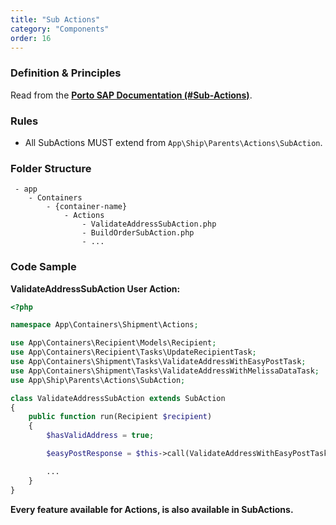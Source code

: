 ```yaml
---
title: "Sub Actions"
category: "Components"
order: 16
---
```


### Definition & Principles

Read from the [**Porto SAP Documentation (#Sub-Actions)**](https://github.com/Mahmoudz/Porto#Sub-Actions).

### Rules

- All SubActions MUST extend from `App\Ship\Parents\Actions\SubAction`.

### Folder Structure

```
 - app
    - Containers
        - {container-name}
            - Actions
                - ValidateAddressSubAction.php
                - BuildOrderSubAction.php
                - ...
```

### Code Sample

**ValidateAddressSubAction User Action:**

```php
<?php

namespace App\Containers\Shipment\Actions;

use App\Containers\Recipient\Models\Recipient;
use App\Containers\Recipient\Tasks\UpdateRecipientTask;
use App\Containers\Shipment\Tasks\ValidateAddressWithEasyPostTask;
use App\Containers\Shipment\Tasks\ValidateAddressWithMelissaDataTask;
use App\Ship\Parents\Actions\SubAction;

class ValidateAddressSubAction extends SubAction
{
    public function run(Recipient $recipient)
    {
        $hasValidAddress = true;

        $easyPostResponse = $this->call(ValidateAddressWithEasyPostTask::class, [$recipient]);

        ...
    }
}
```

**Every feature available for Actions, is also available in SubActions.**
